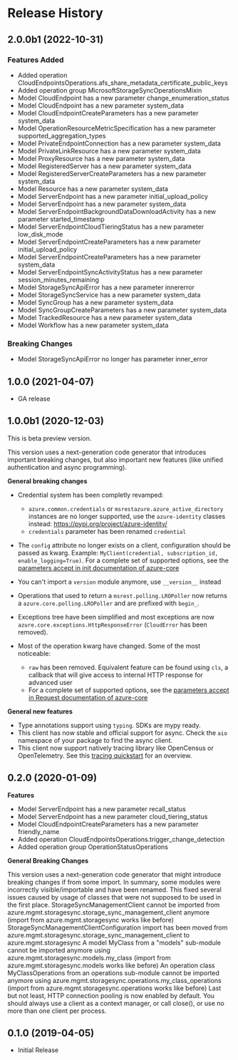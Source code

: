# Release History

## 2.0.0b1 (2022-10-31)

### Features Added

  - Added operation CloudEndpointsOperations.afs_share_metadata_certificate_public_keys
  - Added operation group MicrosoftStorageSyncOperationsMixin
  - Model CloudEndpoint has a new parameter change_enumeration_status
  - Model CloudEndpoint has a new parameter system_data
  - Model CloudEndpointCreateParameters has a new parameter system_data
  - Model OperationResourceMetricSpecification has a new parameter supported_aggregation_types
  - Model PrivateEndpointConnection has a new parameter system_data
  - Model PrivateLinkResource has a new parameter system_data
  - Model ProxyResource has a new parameter system_data
  - Model RegisteredServer has a new parameter system_data
  - Model RegisteredServerCreateParameters has a new parameter system_data
  - Model Resource has a new parameter system_data
  - Model ServerEndpoint has a new parameter initial_upload_policy
  - Model ServerEndpoint has a new parameter system_data
  - Model ServerEndpointBackgroundDataDownloadActivity has a new parameter started_timestamp
  - Model ServerEndpointCloudTieringStatus has a new parameter low_disk_mode
  - Model ServerEndpointCreateParameters has a new parameter initial_upload_policy
  - Model ServerEndpointCreateParameters has a new parameter system_data
  - Model ServerEndpointSyncActivityStatus has a new parameter session_minutes_remaining
  - Model StorageSyncApiError has a new parameter innererror
  - Model StorageSyncService has a new parameter system_data
  - Model SyncGroup has a new parameter system_data
  - Model SyncGroupCreateParameters has a new parameter system_data
  - Model TrackedResource has a new parameter system_data
  - Model Workflow has a new parameter system_data

### Breaking Changes

  - Model StorageSyncApiError no longer has parameter inner_error

## 1.0.0 (2021-04-07)

 - GA release

## 1.0.0b1 (2020-12-03)

This is beta preview version.

This version uses a next-generation code generator that introduces important breaking changes, but also important new features (like unified authentication and async programming).

**General breaking changes**

- Credential system has been completly revamped:

  - `azure.common.credentials` or `msrestazure.azure_active_directory` instances are no longer supported, use the `azure-identity` classes instead: https://pypi.org/project/azure-identity/
  - `credentials` parameter has been renamed `credential`

- The `config` attribute no longer exists on a client, configuration should be passed as kwarg. Example: `MyClient(credential, subscription_id, enable_logging=True)`. For a complete set of
  supported options, see the [parameters accept in init documentation of azure-core](https://github.com/Azure/azure-sdk-for-python/blob/main/sdk/core/azure-core/CLIENT_LIBRARY_DEVELOPER.md#available-policies)
- You can't import a `version` module anymore, use `__version__` instead
- Operations that used to return a `msrest.polling.LROPoller` now returns a `azure.core.polling.LROPoller` and are prefixed with `begin_`.
- Exceptions tree have been simplified and most exceptions are now `azure.core.exceptions.HttpResponseError` (`CloudError` has been removed).
- Most of the operation kwarg have changed. Some of the most noticeable:

  - `raw` has been removed. Equivalent feature can be found using `cls`, a callback that will give access to internal HTTP response for advanced user
  - For a complete set of
  supported options, see the [parameters accept in Request documentation of azure-core](https://github.com/Azure/azure-sdk-for-python/blob/main/sdk/core/azure-core/CLIENT_LIBRARY_DEVELOPER.md#available-policies)

**General new features**

- Type annotations support using `typing`. SDKs are mypy ready.
- This client has now stable and official support for async. Check the `aio` namespace of your package to find the async client.
- This client now support natively tracing library like OpenCensus or OpenTelemetry. See this [tracing quickstart](https://github.com/Azure/azure-sdk-for-python/tree/main/sdk/core/azure-core-tracing-opentelemetry) for an overview.

## 0.2.0 (2020-01-09)

**Features**

  - Model ServerEndpoint has a new parameter recall_status
  - Model ServerEndpoint has a new parameter cloud_tiering_status
  - Model CloudEndpointCreateParameters has a new parameter
    friendly_name
  - Added operation CloudEndpointsOperations.trigger_change_detection
  - Added operation group OperationStatusOperations

**General Breaking Changes**

This version uses a next-generation code generator that might introduce
breaking changes if from some import. In summary, some modules were
incorrectly visible/importable and have been renamed. This fixed several
issues caused by usage of classes that were not supposed to be used in
the first place. StorageSyncManagementClient cannot be imported from
azure.mgmt.storagesync.storage_sync_management_client anymore (import
from azure.mgmt.storagesync works like before)
StorageSyncManagementClientConfiguration import has been moved from
azure.mgmt.storagesync.storage_sync_management_client to
azure.mgmt.storagesync A model MyClass from a "models" sub-module cannot
be imported anymore using azure.mgmt.storagesync.models.my_class
(import from azure.mgmt.storagesync.models works like before) An
operation class MyClassOperations from an operations sub-module cannot
be imported anymore using
azure.mgmt.storagesync.operations.my_class_operations (import from
azure.mgmt.storagesync.operations works like before) Last but not least,
HTTP connection pooling is now enabled by default. You should always use
a client as a context manager, or call close(), or use no more than one
client per process.

## 0.1.0 (2019-04-05)

  - Initial Release
